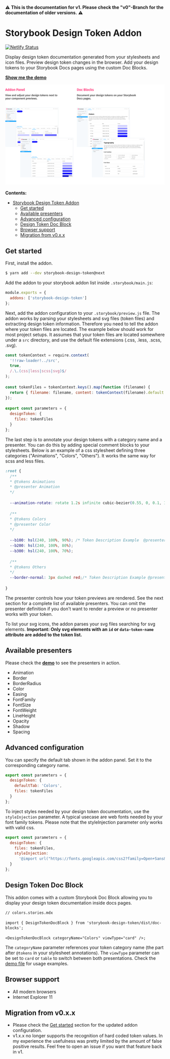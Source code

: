 ⚠️ **This is the documentation for v1. Please check the "v0"-Branch for the documentation of older versions.** ⚠️

# Storybook Design Token Addon

[![Netlify Status](https://api.netlify.com/api/v1/badges/de6a7567-7e09-4753-a3b9-5a058dc8f03f/deploy-status)](https://app.netlify.com/sites/storybook-design-token-v1/deploys)

Display design token documentation generated from your stylesheets and icon files. Preview design token changes in the browser. Add your design tokens to your Storybook Docs pages using the custom Doc Blocks.

**[Show me the demo](https://storybook-design-token-v1.netlify.app/?path=/story/components-button--button)**

![Teaser image](docs/teaser.png)

**Contents:**

- [Storybook Design Token Addon](#storybook-design-token-addon)
  - [Get started](#get-started)
  - [Available presenters](#available-presenters)
  - [Advanced configuration](#advanced-configuration)
  - [Design Token Doc Block](#design-token-doc-block)
  - [Browser support](#browser-support)
  - [Migration from v0.x.x](#migration-from-v0xx)

## Get started

First, install the addon.

```sh
$ yarn add --dev storybook-design-token@next
```

Add the addon to your storybook addon list inside `.storybook/main.js`:

```javascript
module.exports = {
  addons: ['storybook-design-token']
};
```

Next, add the addon configuration to your `.storybook/preview.js` file. The addon works by parsing your stylesheets and svg files (token files) and extracting design token information. Therefore you need to tell the addon where your token files are located. The example below should work for most project setups. It assumes that your token files are located somewhere under a `src` directory, and use the default file extensions (.css, .less, .scss, .svg).

```javascript
const tokenContext = require.context(
  '!!raw-loader!../src',
  true,
  /.\.(css|less|scss|svg)$/
);

const tokenFiles = tokenContext.keys().map(function (filename) {
  return { filename: filename, content: tokenContext(filename).default };
});

export const parameters = {
  designToken: {
    files: tokenFiles
  }
};
```

The last step is to annotate your design tokens with a category name and a presenter. You can do this by adding special comment blocks to your stylesheets. Below is an example of a css stylesheet defining three categories ("Animations", "Colors", "Others"). It works the same way for scss and less files.


```css
:root {
  /**
  * @tokens Animations
  * @presenter Animation
  */

  --animation-rotate: rotate 1.2s infinite cubic-bezier(0.55, 0, 0.1, 1);

  /**
  * @tokens Colors
  * @presenter Color
  */

  --b100: hsl(240, 100%, 90%); /* Token Description Example  @presenter Color */
  --b200: hsl(240, 100%, 80%);
  --b300: hsl(240, 100%, 70%);

  /**
  * @tokens Others
  */
  --border-normal: 3px dashed red;/* Token Description Example @presenter BorderRadius */
 
}
```

The presenter controls how your token previews are rendered. See the next section for a complete list of available presenters. You can omit the presenter definition if you don't want to render a preview or no presenter works with your token.

To list your svg icons, the addon parses your svg files searching for svg elements. **Important: Only svg elements with an `id` or `data-token-name` attribute are added to the token list.**

## Available presenters

Please check the **[demo](https://storybook-design-token-v1.netlify.app/?path=/story/components-button--button)** to see the presenters in action.

- Animation
- Border
- BorderRadius
- Color
- Easing
- FontFamily
- FontSize
- FontWeight
- LineHeight
- Opacity
- Shadow
- Spacing

## Advanced configuration

You can specify the default tab shown in the addon panel. Set it to the corresponding category name.

```javascript
export const parameters = {
  designToken: {
    defaultTab: 'Colors',
    files: tokenFiles
  }
};
```

To inject styles needed by your design token documentation, use the `styleInjection` parameter. A typical usecase are web fonts needed by your font family tokens. Please note that the styleInjection parameter only works with valid css.

```javascript
export const parameters = {
  designToken: {
    files: tokenFiles,
    styleInjection:
      '@import url("https://fonts.googleapis.com/css2?family=Open+Sans&display=swap");'
  }
};
```

## Design Token Doc Block

This addon comes with a custom Storybook Doc Block allowing you to display your design token documentation inside docs pages.

```tsx
// colors.stories.mdx

import { DesignTokenDocBlock } from 'storybook-design-token/dist/doc-blocks';

<DesignTokenDocBlock categoryName="Colors" viewType="card" />;
```

The `categoryName` parameter references your token category name (the part after `@tokens` in your stylesheet annotations). The `viewType` parameter can be set to `card` or `table` to switch between both presentations.
Check the [demo file](https://github.com/UX-and-I/storybook-design-token/blob/v1/demo/src/design-tokens/colors.stories.mdx) for usage examples.

## Browser support

- All modern browsers
- Internet Explorer 11

## Migration from v0.x.x

- Please check the [Get started](#get-started) section for the updated addon configuration.
- v1.x.x no longer supports the recognition of hard coded token values. In my experience the usefulness was pretty limited by the amount of false positive results. Feel free to open an issue if you want that feature back in v1.
